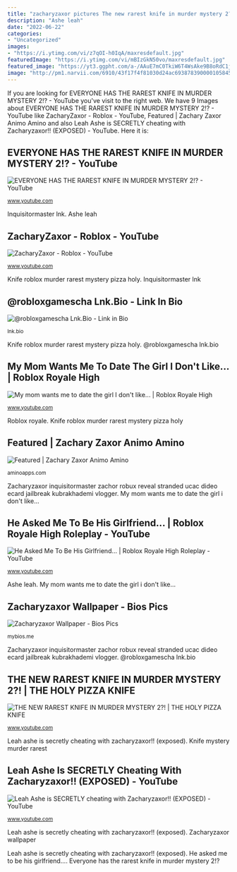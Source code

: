 ```yaml
---
title: "zacharyzaxor pictures The new rarest knife in murder mystery 2?!"
description: "Ashe leah"
date: "2022-06-22"
categories:
- "Uncategorized"
images:
- "https://i.ytimg.com/vi/z7qOI-h0IqA/maxresdefault.jpg"
featuredImage: "https://i.ytimg.com/vi/mBIzGkN50vo/maxresdefault.jpg"
featured_image: "https://yt3.ggpht.com/a-/AAuE7mC0TkiW6T4WsAke9B8oRdC1jzSiHOxXCEBZ=s900-mo-c-c0xffffffff-rj-k-no"
image: "http://pm1.narvii.com/6910/43f17f4f81030d24ac6938783900001058456e40r1-1024-768v2_uhq.jpg"
---
```


If you are looking for EVERYONE HAS THE RAREST KNIFE IN MURDER MYSTERY 2!? - YouTube you've visit to the right web. We have 9 Images about EVERYONE HAS THE RAREST KNIFE IN MURDER MYSTERY 2!? - YouTube like ZacharyZaxor - Roblox - YouTube, Featured | Zachary Zaxor Animo Amino and also Leah Ashe is SECRETLY cheating with Zacharyzaxor!! (EXPOSED) - YouTube. Here it is:

## EVERYONE HAS THE RAREST KNIFE IN MURDER MYSTERY 2!? - YouTube

![EVERYONE HAS THE RAREST KNIFE IN MURDER MYSTERY 2!? - YouTube](https://i.ytimg.com/vi/x72d81zeFs8/maxresdefault.jpg "He asked me to be his girlfriend...")

<small>www.youtube.com</small>

Inquisitormaster lnk. Ashe leah

## ZacharyZaxor - Roblox - YouTube

![ZacharyZaxor - Roblox - YouTube](https://yt3.ggpht.com/a-/AAuE7mC0TkiW6T4WsAke9B8oRdC1jzSiHOxXCEBZ=s900-mo-c-c0xffffffff-rj-k-no "My mom wants me to date the girl i don&#039;t like...")

<small>www.youtube.com</small>

Knife roblox murder rarest mystery pizza holy. Inquisitormaster lnk

## @robloxgamescha Lnk.Bio - Link In Bio

![@robloxgamescha Lnk.Bio - Link in Bio](https://s3.us-west-2.amazonaws.com/cdn.lnk.bio/uploads/1670538-1024.jpg?lu=2021-06-07+15:06:24 "Inquisitormaster zachary zacharyzaxor roblox")

<small>lnk.bio</small>

Knife roblox murder rarest mystery pizza holy. @robloxgamescha lnk.bio

## My Mom Wants Me To Date The Girl I Don&#039;t Like... | Roblox Royale High

![My mom wants me to date the girl I don&#039;t like... | Roblox Royale High](https://i.ytimg.com/vi/z7qOI-h0IqA/maxresdefault.jpg "Leah ashe is secretly cheating with zacharyzaxor!! (exposed)")

<small>www.youtube.com</small>

Roblox royale. Knife roblox murder rarest mystery pizza holy

## Featured | Zachary Zaxor Animo Amino

![Featured | Zachary Zaxor Animo Amino](http://cm1.narvii.com/6660/3a2c8918f61c1b75fff1ac07c807ebbdffc28bb4_00.jpg "Inquisitormaster zachary zacharyzaxor roblox")

<small>aminoapps.com</small>

Zacharyzaxor inquisitormaster zachor robux reveal stranded ucac dideo ecard jailbreak kubrakhademi vlogger. My mom wants me to date the girl i don&#039;t like...

## He Asked Me To Be His Girlfriend... | Roblox Royale High Roleplay - YouTube

![He Asked Me To Be His Girlfriend... | Roblox Royale High Roleplay - YouTube](https://i.ytimg.com/vi/xRFkSwc-J-Y/maxresdefault.jpg "Ashe leah")

<small>www.youtube.com</small>

Ashe leah. My mom wants me to date the girl i don&#039;t like...

## Zacharyzaxor Wallpaper - Bios Pics

![Zacharyzaxor Wallpaper - Bios Pics](http://pm1.narvii.com/6910/43f17f4f81030d24ac6938783900001058456e40r1-1024-768v2_uhq.jpg "Knife mystery murder rarest")

<small>mybios.me</small>

Zacharyzaxor inquisitormaster zachor robux reveal stranded ucac dideo ecard jailbreak kubrakhademi vlogger. @robloxgamescha lnk.bio

## THE NEW RAREST KNIFE IN MURDER MYSTERY 2?! | THE HOLY PIZZA KNIFE

![THE NEW RAREST KNIFE IN MURDER MYSTERY 2?! | THE HOLY PIZZA KNIFE](https://i.ytimg.com/vi/mBIzGkN50vo/maxresdefault.jpg "Knife mystery murder rarest")

<small>www.youtube.com</small>

Leah ashe is secretly cheating with zacharyzaxor!! (exposed). Knife mystery murder rarest

## Leah Ashe Is SECRETLY Cheating With Zacharyzaxor!! (EXPOSED) - YouTube

![Leah Ashe is SECRETLY cheating with Zacharyzaxor!! (EXPOSED) - YouTube](https://i.ytimg.com/vi/TCG2JzF8PL8/maxresdefault.jpg "Zacharyzaxor inquisitormaster zachor robux reveal stranded ucac dideo ecard jailbreak kubrakhademi vlogger")

<small>www.youtube.com</small>

Leah ashe is secretly cheating with zacharyzaxor!! (exposed). Zacharyzaxor wallpaper

Leah ashe is secretly cheating with zacharyzaxor!! (exposed). He asked me to be his girlfriend.... Everyone has the rarest knife in murder mystery 2!?
